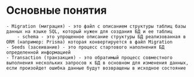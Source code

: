 # Основные понятия
	- Migration (миграция) - это файл с описанием структуры таблиц базы данных на языке SQL, который нужен для создания БД и ее таблиц
		- sсhema - это упрощенное описание структуры БД реализованная в ORM (например: Prisma) которая конвертируется в файл Migration
	- Seeds (засеивание) - это процесс стартового наполнения БД определенной информацией
	- Transaction (транзакция) - это обратимый процесс совместного выполнения нескольких запросов к БД в основном для изменения данных, если произойдет ошибка данные будут возвращены в исходное состояние
